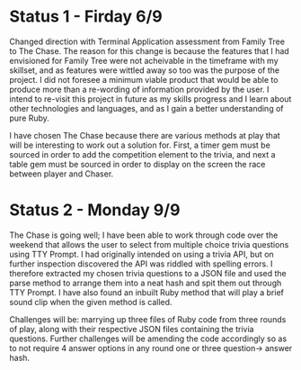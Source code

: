 # Status 1 - Firday 6/9

Changed direction with Terminal Application assessment from Family Tree to The Chase. The reason for this change is because the features that I had envisioned for Family Tree were not acheivable in the timeframe with my skillset, and as features were wittled away so too was the purpose of the project. I did not foresee a minimum viable product that would be able to produce more than a re-wording of information provided by the user. I intend to re-visit this project in future as my skills progress and I learn about other technologies and languages, and as I gain a better understanding of pure Ruby.

I have chosen The Chase because there are various methods at play that will be interesting to work out a solution for. First, a timer gem must be sourced in order to add the competition element to the trivia, and next a table gem must be sourced in order to display on the screen the race between player and Chaser.

# Status 2 - Monday 9/9 

The Chase is going well; I have been able to work through code over the weekend that allows the user to select from multiple choice trivia questions using TTY Prompt. I had originally intended on using a trivia API, but on further inspection discovered the API was riddled with spelling errors. I therefore extracted my chosen trivia questions to a JSON file and used the parse method to arrange them into a neat hash and spit them out through TTY Prompt. I have also found an inbuilt Ruby method that will play a brief sound clip when the given method is called.

Challenges will be: marrying up three files of Ruby code from three rounds of play, along with their respective JSON files containing the trivia questions. Further challenges will be amending the code accordingly so as to not require 4 answer options in any round one or three question-> answer hash.